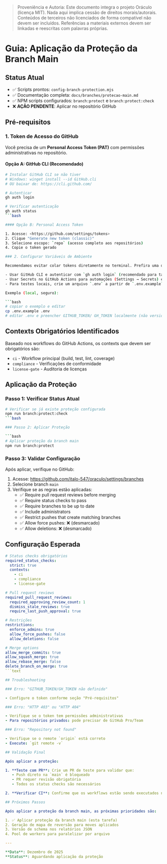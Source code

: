 > Proveniência e Autoria: Este documento integra o projeto Oráculo (licença MIT).
> Nada aqui implica cessão de direitos morais/autorais.
> Conteúdos de terceiros não licenciados de forma compatível não devem ser incluídos.
> Referências a materiais externos devem ser linkadas e reescritas com palavras próprias.

# Guia: Aplicação da Proteção da Branch Main

## Status Atual

- ✅ Scripts prontos: `config-branch-protection.mjs`
- ✅ Documentação completa: `docs/branches/protecao-main.md`
- ✅ NPM scripts configurados: `branch:protect` e `branch:protect:check`
- ❌ **AÇÃO PENDENTE**: Aplicar no repositório GitHub

## Pré-requisitos

### 1. Token de Acesso do GitHub

Você precisa de um **Personal Access Token (PAT)** com permissões administrativas no repositório.

#### Opção A: GitHub CLI (Recomendado)

````bash
# Instalar GitHub CLI se não tiver
# Windows: winget install --id GitHub.cli
# OU baixar de: https://cli.github.com/

# Autenticar
gh auth login

# Verificar autenticação
gh auth status
```bash

#### Opção B: Personal Access Token

1. Acesse: <https://github.com/settings/tokens>
2. Clique "Generate new token (classic)"
3. Selecione escopo: `repo` (acesso completo aos repositórios)
4. Copie o token gerado

### 2. Configurar Variáveis de Ambiente

Recomendamos evitar colar tokens diretamente no terminal. Prefira uma destas opções:

- Usar GitHub CLI e autenticar com `gh auth login` (recomendado para tarefas interativas no dev).
- Usar Secrets no GitHub Actions para automações (Settings → Secrets) e referenciá-los nos workflows.
- Para testes locais, crie um arquivo `.env` a partir de `.env.example` e preencha os valores localmente (NUNCA comite `.env`).

Exemplo (local, seguro):

```bash
# copiar o exemplo e editar
cp .env.example .env
# editar .env e preencher GITHUB_TOKEN/ GH_TOKEN localmente (não versionar)
````

## Contexts Obrigatórios Identificados

Baseado nos workflows do GitHub Actions, os contexts que devem ser obrigatórios são:

- `ci` - Workflow principal (build, test, lint, coverage)
- `compliance` - Verificações de conformidade
- `license-gate` - Auditoria de licenças

## Aplicação da Proteção

### Passo 1: Verificar Status Atual

````bash
# Verificar se já existe proteção configurada
npm run branch:protect:check
```bash

### Passo 2: Aplicar Proteção

```bash
# Aplicar proteção da branch main
npm run branch:protect
````

### Passo 3: Validar Configuração

Após aplicar, verifique no GitHub:

1. Acesse: <https://github.com/italo-547/oraculo/settings/branches>
2. Selecione branch `main`
3. Verifique se as regras estão aplicadas:
   - ✅ Require pull request reviews before merging
   - ✅ Require status checks to pass
   - ✅ Require branches to be up to date
   - ✅ Include administrators
   - ✅ Restrict pushes that create matching branches
   - ✅ Allow force pushes: ❌ (desmarcado)
   - ✅ Allow deletions: ❌ (desmarcado)

## Configuração Esperada

````yaml
# Status checks obrigatórios
required_status_checks:
  strict: true
  contexts:
    - ci
    - compliance
    - license-gate

# Pull request reviews
required_pull_request_reviews:
  required_approving_review_count: 1
  dismiss_stale_reviews: true
  require_last_push_approval: true

# Restrições
restrictions:
  enforce_admins: true
  allow_force_pushes: false
  allow_deletions: false

# Merge options
allow_merge_commits: true
allow_squash_merge: true
allow_rebase_merge: false
delete_branch_on_merge: true
```text

## Troubleshooting

### Erro: "GITHUB_TOKEN/GH_TOKEN não definido"

- Configure o token conforme seção "Pré-requisitos"

### Erro: "HTTP 403" ou "HTTP 404"

- Verifique se o token tem permissões administrativas
- Para repositórios privados: pode precisar de GitHub Pro/Team

### Erro: "Repository not found"

- Verifique se o remote `origin` está correto
- Execute: `git remote -v`

## Validação Final

Após aplicar a proteção:

1. **Teste com PR**: Crie um PR de teste para validar que:
   - Push direto na `main` é bloqueado
   - PR requer revisão obrigatória
   - Todos os status checks são necessários

2. **Verificar CI**: Confirme que os workflows estão sendo executados nos PRs

## Próximos Passos

Após aplicar a proteção da branch main, as próximas prioridades são:

1. ✅ Aplicar proteção da branch main (esta tarefa)
2. Geração de mapa de reversão para moves aplicados
3. Versão de schema nos relatórios JSON
4. Pool de workers para paralelizar por arquivo

---

**Data**: Dezembro de 2025
**Status**: Aguardando aplicação da proteção

````
